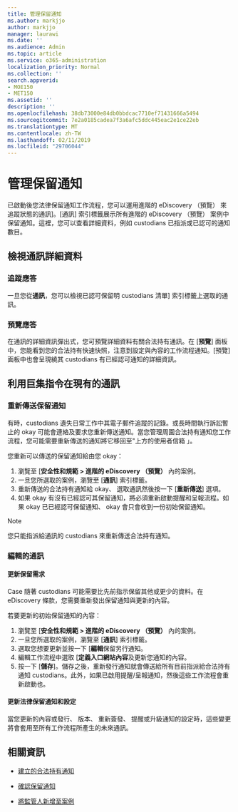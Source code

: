 ```yaml
---
title: 管理保留通知
ms.author: markjjo
author: markjjo
manager: laurawi
ms.date: ''
ms.audience: Admin
ms.topic: article
ms.service: o365-administration
localization_priority: Normal
ms.collection: ''
search.appverid:
- MOE150
- MET150
ms.assetid: ''
description: ''
ms.openlocfilehash: 38db73000e84db0bbdcac7710ef71431666a5494
ms.sourcegitcommit: 7e2a0185cadea7f3a6afc5ddc445eac2e1ce22eb
ms.translationtype: MT
ms.contentlocale: zh-TW
ms.lasthandoff: 02/11/2019
ms.locfileid: "29706044"
---
```

# <a name="manage-hold-notifications"></a>管理保留通知

已啟動後您法律保留通知工作流程，您可以運用進階的 eDiscovery （預覽） 來追蹤狀態的通訊]。[通訊] 索引標籤展示所有進階的 eDiscovery （預覽） 案例中保留通知。這裡，您可以查看詳細資料，例如 custodians 已指派或已認可的通知數目。

## <a name="view-communication-details"></a>檢視通訊詳細資料

### <a name="track-acknowledgements"></a>追蹤應答

一旦您從**通訊**，您可以檢視已認可保留明 custodians 清單] 索引標籤上選取的通訊。 

### <a name="preview-acknowledgements"></a>預覽應答

在通訊的詳細資訊彈出式，您可預覽詳細資料有關合法持有通訊。在 [**預覽**] 面板中，您能看到您的合法持有快速快照，注意到設定與內容的工作流程通知。[預覽] 面板中也會呈現繞其 custodians 有已經認可通知的詳細資訊。

## <a name="taking-action-on-existing-communications"></a>利用巨集指令在現有的通訊

### <a name="re-send-a-hold-notice"></a>重新傳送保留通知

有時，custodians 遺失日常工作中其電子郵件追蹤的記錄。或長時間執行訴訟暫止的 okay 可能會連絡及要求您重新傳送通知。當您管理周圍合法持有通知您工作流程，您可能需要重新傳送的通知將它移回至"上方的使用者信箱 」。

您重新可以傳送的保留通知給由您 okay：
1. 瀏覽至 [**安全性和規範 > 進階的 eDiscovery （預覽）** 內的案例。
2. 一旦您所選取的案例，瀏覽至 [**通訊**] 索引標籤。
3. 重新傳送的合法持有通知給 okay、 選取通訊然後按一下 [**重新傳送**] 選項。
4. 如果 okay 有沒有已經認可其保留通知，將必須重新啟動提醒和呈報流程。如果 okay 已已經認可保留通知、 okay 會只會收到一份初始保留通知。

> [!NOTE]
> 您只能指派給通訊的 custodians 來重新傳送合法持有通知。 

### <a name="edit-a-communication"></a>編輯的通訊

#### <a name="update-preservation-requirements"></a>更新保留需求
  
Case 隨著 custodians 可能需要比先前指示保留其他或更少的資料。在 eDiscovery 條款，您需要重新發出保留通知與更新的內容。

若要更新的初始保留通知的內容：

1. 瀏覽至 [**安全性和規範 > 進階的 eDiscovery （預覽）** 內的案例。
2. 一旦您所選取的案例，瀏覽至 [**通訊**] 索引標籤。
3. 選取您想要更新並按一下 [**編輯**保留另行通知。
4. 編輯工作流程中選取 [**定義入口網站內容**及更新您通知的內容。 
5. 按一下 [**儲存**]。儲存之後，重新發行通知就會傳送給所有目前指派給合法持有通知 custodians。此外，如果已啟用提醒/呈報通知，然後這些工作流程會重新啟動也。 


#### <a name="update-legal-hold-notifications-and-settings"></a>更新法律保留通知和設定

當您更新的內容或發行、 版本、 重新簽發、 提醒或升級通知的設定時，這些變更將會套用至所有工作流程所產生的未來通訊。

## <a name="related-information"></a>相關資訊 

- [建立的合法持有通知](create-hold-notification.md)
    
- [確認保留通知](acknowledge-hold-notification.md)
    
- [將監管人新增至案例](add-custodians-to-case.md)